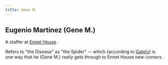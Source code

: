 ```yaml
---
title: Gene M.
---
```


Eugenio Martinez (Gene M.)
--------------------------

A staffer at [Ennet House](/infinite-notes/places/Ennet_House).

Refers to "the Disease" as "the Spider" -- which (according to [Gately](/infinite-notes/characters/Don_Gately))
is one way that he (Gene M.) really gets through to Ennet House new-comers.